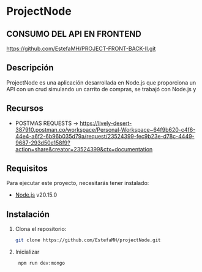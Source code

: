 ﻿# ProjectNode

## CONSUMO DEL API EN FRONTEND 

https://github.com/EstefaMH/PROJECT-FRONT-BACK-II.git

## Descripción

ProjectNode es una aplicación desarrollada en Node.js que proporciona un API con un crud simulando un carrito de compras, se trabajó con Node.js y 

## Recursos 

- POSTMAS REQUESTS -> https://lively-desert-387910.postman.co/workspace/Personal-Workspace~64f9b620-c4f6-44e4-a6f2-6b96b035d79a/request/23524399-fec9b23e-d78c-4449-9687-293d50e158f9?action=share&creator=23524399&ctx=documentation


## Requisitos

Para ejecutar este proyecto, necesitarás tener instalado:

- [Node.js](https://nodejs.org/) v20.15.0

## Instalación

1. Clona el repositorio:

   ```bash
   git clone https://github.com/EstefaMH/projectNode.git

2. Inicializar 
   ```bash
    npm run dev:mongo
